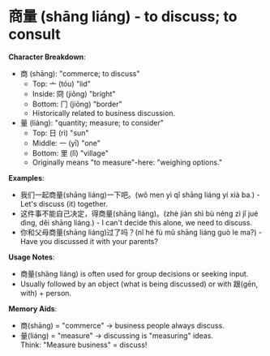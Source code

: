 # **商量 (shāng liáng) - to discuss; to consult**

**Character Breakdown**:  
- 商 (shāng): "commerce; to discuss"
  - Top: 亠 (tóu) "lid"
  - Inside: 冏 (jiǒng) "bright"
  - Bottom: 冂 (jiōng) "border"
  - Historically related to business discussion.  
- 量 (liáng): "quantity; measure; to consider"
  - Top: 日 (rì) "sun"
  - Middle: 一 (yī) "one"
  - Bottom: 里 (lǐ) "village"
  - Originally means "to measure"-here: "weighing options."

**Examples**:  
- 我们一起商量(shāng liáng)一下吧。(wǒ men yì qǐ shāng liáng yí xià ba.) - Let's discuss (it) together.  
- 这件事不能自己决定，得商量(shāng liáng)。(zhè jiàn shì bù néng zì jǐ jué dìng, děi shāng liáng.) - I can't decide this alone, we need to discuss.  
- 你和父母商量(shāng liáng)过了吗？(nǐ hé fù mǔ shāng liáng guò le ma?) - Have you discussed it with your parents?

**Usage Notes**:  
- 商量(shāng liáng) is often used for group decisions or seeking input.  
- Usually followed by an object (what is being discussed) or with 跟(gēn, with) + person.

**Memory Aids**:  
- 商(shāng) = "commerce" → business people always discuss.  
- 量(liáng) = "measure" → discussing is "measuring" ideas.  
Think: "Measure business" = discuss!
